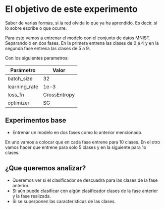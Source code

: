# El objetivo de este experimento

Saber de varias formas, si la red olvida lo que ya ha aprendido. Es decir, si lo sobre escribe
o que ocurre.

Para esto vamos a entrenar el modelo con el conjunto de datos MNIST.
Separandolo en dos fases. En la primera entrena las clases de 0 a 4 y en la 
segunda fase entrena las clases de 5 a 9.

Con los siguientes parametros:

| Parámetro          | Valor                                       |
|---------------------|---------------------------------------------|
| batch_size          | 32                                          |
| learning_rate       | 1e-3                                        |
| loss_fn             | CrossEntropy                                |
| optimizer           | SG                                          |

## Experimentos base
- Entrenar un modelo en dos fases como lo anterior mencionado.

En uno vamos a colocar que en cada fase entrene para 10 clases.
En el otro vamos hacer que entrene para solo 5 clases y en la siguiente para 1o clases.

## ¿Que queremos analizar?

- Queremos ver si el clasificador se descuadra para las clases de la fase anterior.
- Si aún puede clasificar con algún clasificador clases de la fase anterior y la fase realizada.
- Si se superponen las caracteristicas de las clases.
